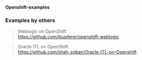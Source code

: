 #### Openshift-examples



### Examples by others

> Weblogic on OpenShift  
https://github.com/jkupferer/openshift-weblogic

> Oracle ITL on OpenShift   
https://github.com/shah-zobair/Oracle-ITL-on-Openshift  
